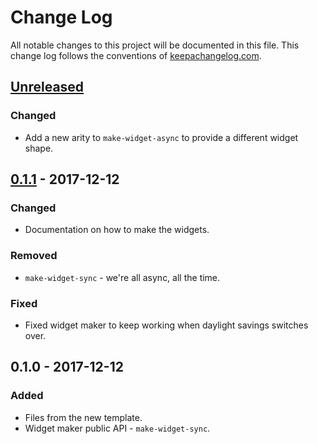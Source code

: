 # Change Log
All notable changes to this project will be documented in this file. This change log follows the conventions of [keepachangelog.com](http://keepachangelog.com/).

## [Unreleased]
### Changed
- Add a new arity to `make-widget-async` to provide a different widget shape.

## [0.1.1] - 2017-12-12
### Changed
- Documentation on how to make the widgets.

### Removed
- `make-widget-sync` - we're all async, all the time.

### Fixed
- Fixed widget maker to keep working when daylight savings switches over.

## 0.1.0 - 2017-12-12
### Added
- Files from the new template.
- Widget maker public API - `make-widget-sync`.

[Unreleased]: https://github.com/your-name/advent-of-code-2017/compare/0.1.1...HEAD
[0.1.1]: https://github.com/your-name/advent-of-code-2017/compare/0.1.0...0.1.1

